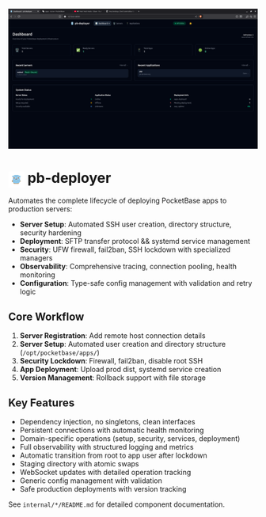 ![pb-deployer banner](frontend/static/deployer.png)

# <img src="frontend/static/favicon.svg" width="32" height="32" style="vertical-align: middle;"> pb-deployer

Automates the complete lifecycle of deploying PocketBase apps to production servers:
- **Server Setup**: Automated SSH user creation, directory structure, security hardening
- **Deployment**: SFTP transfer protocol && systemd service management
- **Security**: UFW firewall, fail2ban, SSH lockdown with specialized managers
- **Observability**: Comprehensive tracing, connection pooling, health monitoring
- **Configuration**: Type-safe config management with validation and retry logic

## Core Workflow

1. **Server Registration**: Add remote host connection details
2. **Server Setup**: Automated user creation and directory structure (`/opt/pocketbase/apps/`)
3. **Security Lockdown**: Firewall, fail2ban, disable root SSH
4. **App Deployment**: Upload prod dist, systemd service creation
5. **Version Management**: Rollback support with file storage

## Key Features

- Dependency injection, no singletons, clean interfaces
- Persistent connections with automatic health monitoring
- Domain-specific operations (setup, security, services, deployment)
- Full observability with structured logging and metrics
- Automatic transition from root to app user after lockdown
- Staging directory with atomic swaps
- WebSocket updates with detailed operation tracking
- Generic config management with validation
- Safe production deployments with version tracking

See `internal/*/README.md` for detailed component documentation.
